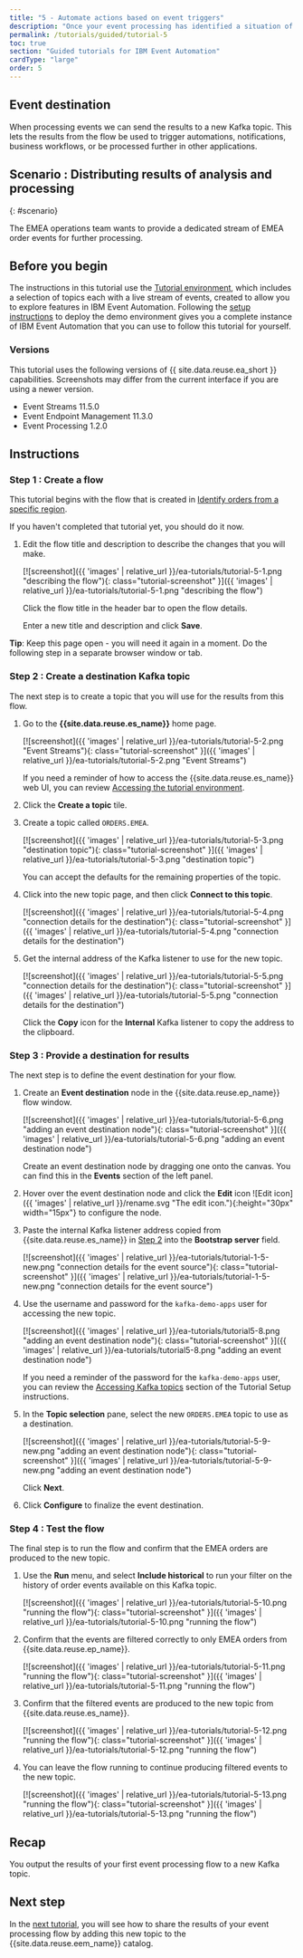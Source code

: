 ```yaml
---
title: "5 - Automate actions based on event triggers"
description: "Once your event processing has identified a situation of interest, a common next step is to automate a response. You can write the output of your processing flows to a Kafka topic to achieve this."
permalink: /tutorials/guided/tutorial-5
toc: true
section: "Guided tutorials for IBM Event Automation"
cardType: "large"
order: 5
---
```


## Event destination

When processing events we can send the results to a new Kafka topic. This lets the results from the flow be used to trigger automations, notifications, business workflows, or be processed further in other applications.



## Scenario : Distributing results of analysis and processing
{: #scenario}

The EMEA operations team wants to provide a dedicated stream of EMEA order events for further processing.

## Before you begin

The instructions in this tutorial use the [Tutorial environment](./tutorial-0), which includes a selection of topics each with a live stream of events, created to allow you to explore features in IBM Event Automation. Following the [setup instructions](./tutorial-0#deploy-the-tutorial) to deploy the demo environment gives you a complete instance of IBM Event Automation that you can use to follow this tutorial for yourself.

### Versions

This tutorial uses the following versions of {{ site.data.reuse.ea_short }} capabilities. Screenshots may differ from the current interface if you are using a newer version.

- Event Streams 11.5.0
- Event Endpoint Management 11.3.0
- Event Processing 1.2.0

## Instructions

### Step 1 : Create a flow

This tutorial begins with the flow that is created in [Identify orders from a specific region](./tutorial-1).

If you haven't completed that tutorial yet, you should do it now.

1. Edit the flow title and description to describe the changes that you will make.

   [![screenshot]({{ 'images' | relative_url }}/ea-tutorials/tutorial-5-1.png "describing the flow"){: class="tutorial-screenshot" }]({{ 'images' | relative_url }}/ea-tutorials/tutorial-5-1.png "describing the flow")

   Click the flow title in the header bar to open the flow details.

   Enter a new title and description and click **Save**.

**Tip**: Keep this page open - you will need it again in a moment. Do the following step in a separate browser window or tab.

### Step 2 : Create a destination Kafka topic

The next step is to create a topic that you will use for the results from this flow.

1. Go to the **{{site.data.reuse.es_name}}** home page.

   [![screenshot]({{ 'images' | relative_url }}/ea-tutorials/tutorial-5-2.png "Event Streams"){: class="tutorial-screenshot" }]({{ 'images' | relative_url }}/ea-tutorials/tutorial-5-2.png "Event Streams")

   If you need a reminder of how to access the {{site.data.reuse.es_name}} web UI, you can review [Accessing the tutorial environment](./tutorial-access#event-streams).

1. Click the **Create a topic** tile.

1. Create a topic called `ORDERS.EMEA`.

   [![screenshot]({{ 'images' | relative_url }}/ea-tutorials/tutorial-5-3.png "destination topic"){: class="tutorial-screenshot" }]({{ 'images' | relative_url }}/ea-tutorials/tutorial-5-3.png "destination topic")

   You can accept the defaults for the remaining properties of the topic.

1. Click into the new topic page, and then click **Connect to this topic**.

   [![screenshot]({{ 'images' | relative_url }}/ea-tutorials/tutorial-5-4.png "connection details for the destination"){: class="tutorial-screenshot" }]({{ 'images' | relative_url }}/ea-tutorials/tutorial-5-4.png "connection details for the destination")

1. Get the internal address of the Kafka listener to use for the new topic.

   [![screenshot]({{ 'images' | relative_url }}/ea-tutorials/tutorial-5-5.png "connection details for the destination"){: class="tutorial-screenshot" }]({{ 'images' | relative_url }}/ea-tutorials/tutorial-5-5.png "connection details for the destination")

   Click the **Copy** icon for the **Internal** Kafka listener to copy the address to the clipboard.

### Step 3 : Provide a destination for results

The next step is to define the event destination for your flow.

1. Create an **Event destination** node in the {{site.data.reuse.ep_name}} flow window.

   [![screenshot]({{ 'images' | relative_url }}/ea-tutorials/tutorial-5-6.png "adding an event destination node"){: class="tutorial-screenshot" }]({{ 'images' | relative_url }}/ea-tutorials/tutorial-5-6.png "adding an event destination node")

   Create an event destination node by dragging one onto the canvas. You can find this in the **Events** section of the left panel.

1. Hover over the event destination node and click the **Edit** icon ![Edit icon]({{ 'images' | relative_url }}/rename.svg "The edit icon."){:height="30px" width="15px"} to configure the node.  


1. Paste the internal Kafka listener address copied from {{site.data.reuse.es_name}} in [Step 2](#step-2--create-a-destination-kafka-topic) into the **Bootstrap server** field.

   [![screenshot]({{ 'images' | relative_url }}/ea-tutorials/tutorial-1-5-new.png "connection details for the event source"){: class="tutorial-screenshot" }]({{ 'images' | relative_url }}/ea-tutorials/tutorial-1-5-new.png "connection details for the event source")

 

1. Use the username and password for the `kafka-demo-apps` user for accessing the new topic.

   [![screenshot]({{ 'images' | relative_url }}/ea-tutorials/tutorial5-8.png "adding an event destination node"){: class="tutorial-screenshot" }]({{ 'images' | relative_url }}/ea-tutorials/tutorial5-8.png "adding an event destination node")

   If you need a reminder of the password for the `kafka-demo-apps` user, you can review the [Accessing Kafka topics](./tutorial-access#accessing-kafka-topics) section of the Tutorial Setup instructions.

1. In the **Topic selection** pane, select the new `ORDERS.EMEA` topic to use as a destination.

   [![screenshot]({{ 'images' | relative_url }}/ea-tutorials/tutorial-5-9-new.png "adding an event destination node"){: class="tutorial-screenshot" }]({{ 'images' | relative_url }}/ea-tutorials/tutorial-5-9-new.png "adding an event destination node")

   Click **Next**.


1. Click **Configure** to finalize the event destination.

### Step 4 : Test the flow  

The final step is to run the flow and confirm that the EMEA orders are produced to the new topic.

1. Use the **Run** menu, and select **Include historical** to run your filter on the history of order events available on this Kafka topic.

   [![screenshot]({{ 'images' | relative_url }}/ea-tutorials/tutorial-5-10.png "running the flow"){: class="tutorial-screenshot" }]({{ 'images' | relative_url }}/ea-tutorials/tutorial-5-10.png "running the flow")

1. Confirm that the events are filtered correctly to only EMEA orders from {{site.data.reuse.ep_name}}.

   [![screenshot]({{ 'images' | relative_url }}/ea-tutorials/tutorial-5-11.png "running the flow"){: class="tutorial-screenshot" }]({{ 'images' | relative_url }}/ea-tutorials/tutorial-5-11.png "running the flow")

1. Confirm that the filtered events are produced to the new topic from {{site.data.reuse.es_name}}.

   [![screenshot]({{ 'images' | relative_url }}/ea-tutorials/tutorial-5-12.png "running the flow"){: class="tutorial-screenshot" }]({{ 'images' | relative_url }}/ea-tutorials/tutorial-5-12.png "running the flow")

1. You can leave the flow running to continue producing filtered events to the new topic.

   [![screenshot]({{ 'images' | relative_url }}/ea-tutorials/tutorial-5-13.png "running the flow"){: class="tutorial-screenshot" }]({{ 'images' | relative_url }}/ea-tutorials/tutorial-5-13.png "running the flow")

## Recap

You output the results of your first event processing flow to a new Kafka topic.

## Next step

In the [next tutorial](./tutorial-6), you will see how to share the results of your event processing flow by adding this new topic to the {{site.data.reuse.eem_name}} catalog.
